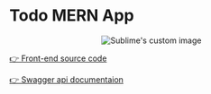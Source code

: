 # Todo MERN App

<p align="center">
  <img src="https://github.com/MangeshThakre/todo_app_frontend/blob/master/src/assets/todo.gif" alt="Sublime's custom image"/>
</p>


[👉 Front-end source code ](https://github.com/MangeshThakre/todo_app_frontendl)

[👉 Swagger api documentaion](https://todo-mern-app-fsjs.netlify.app/api-docs)
